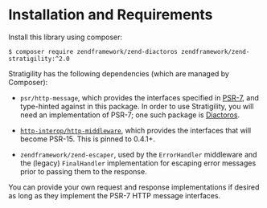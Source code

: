 # Installation and Requirements

Install this library using composer:

```console
$ composer require zendframework/zend-diactoros zendframework/zend-stratigility:^2.0
```

Stratigility has the following dependencies (which are managed by Composer):

- `psr/http-message`, which provides the interfaces specified in [PSR-7](http://www.php-fig.org/psr/psr-7),
  and type-hinted against in this package. In order to use Stratigility, you
  will need an implementation of PSR-7; one such package is
  [Diactoros](https://zendframework.github.io/zend-diactoros/).

- [`http-interop/http-middleware`](https://github.com/http-interop/http-middleware),
  which provides the interfaces that will become PSR-15. This is pinned to 0.4.1+.

- `zendframework/zend-escaper`, used by the `ErrorHandler` middleware and the
  (legacy) `FinalHandler` implementation for escaping error messages prior to
  passing them to the response.

You can provide your own request and response implementations if desired as
long as they implement the PSR-7 HTTP message interfaces.
